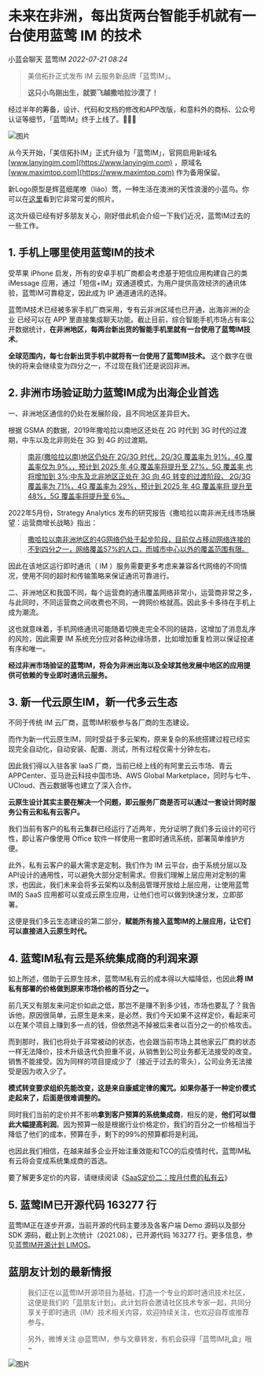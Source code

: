 # 未来在非洲，每出货两台智能手机就有一台使用蓝莺 IM 的技术

小蓝会聊天 蓝莺IM _2022-07-21 08:24_

> 美信拓扑正式发布 IM 云服务新品牌「蓝莺IM」。
> 
> **这只小鸟刚出生，就要飞越撒哈拉沙漠了！**
>

经过半年的筹备，设计、代码和文档的修改和APP改版，和意料外的商标、公众号认证等细节，「蓝莺IM」终于上线了。🎉🎉🎉  

![图片](../../assets/articles/autogen-f4f5640ae9dc742f5da3d920a35fe98c4ed7b49a4c94f087f02e90509c0c2965.jpeg)  

从今天开始，「美信拓扑IM」正式升级为「蓝莺IM」，官网启用新域名 [www.lanyingim.com](https://www.lanyingim.com) ，原域名 [www.maximtop.com](https://www.maximtop.com) 作为备用保留。

新Logo原型是辉蓝细尾嘹（liáo）莺，一种生活在澳洲的天性浪漫的小蓝鸟。你可以在[这里](https://ebird.org/species/splfai1)看到它非常可爱的照片。

这次升级已经有好多朋友关心，刚好借此机会介绍一下我们近况，蓝莺IM过去的一些工作。

## 1. 手机上哪里使用蓝莺IM的技术

  

受苹果 iPhone 启发，所有的安卓手机厂商都会考虑基于短信应用构建自己的类 iMessage 应用，通过「短信+IM」双通道模式，为用户提供高效经济的通讯体验，蓝莺IM可靠稳定，因此成为 IP 通道通讯的选择。

蓝莺IM技术已经被多家手机厂商采用，专有云非洲区域也已开通，出海非洲的企业 已经可以在 APP 里直接集成聊天功能。截止目前，综合智能手机市场占有率公开数据统计，**在非洲地区，每两台新出货的智能手机里就有一台使用了蓝莺IM技术**。

  
**全球范围内，每七台新出货手机中就将有一台使用了蓝莺IM技术。** 这个数字在很快的将来会继续变为四分之一，不过现在我们还是说回非洲。
  

## 2. 非洲市场验证助力蓝莺IM成为出海企业首选

一、非洲地区通信的仍处在发展阶段，且不同地区差异巨大。

根据 GSMA 的数据，2019年撒哈拉以南地区还处在 2G 时代到 3G 时代的过渡期，中东以及北非则处在 3G 到 4G 的过渡期。

> [南非(撒哈拉以南)地区仍处在 2G/3G 时代，2G/3G 覆盖率为 91%，4G 覆盖率仅为 9%，，预计到 2025 年 4G 覆盖率将提升至 27%，5G 覆盖率 也将增加到 3%;中东及北非地区正处在 3G 向 4G 转变的过渡阶段， 2G/3G 覆盖率为 71%，4G 覆盖率为 29%，预计到 2025 年 4G 覆盖率将 提升至 48%，5G 覆盖率将提升至 6%。](https://pdf.dfcfw.com/pdf/H3_AP202102181463022774_1.pdf?1613635462000.pdf)

2022年5月份，Strategy Analytics 发布的研究报告《撒哈拉以南非洲无线市场展望：运营商增长战略》指出：

> [撒哈拉以南非洲地区的4G网络仍处于起步阶段，目前仅占移动网络连接的不到四分之一，网络覆盖57%的人口，而城市中心以外的覆盖范围有限。](https://finance.sina.com.cn/tech/2022-05-19/doc-imcwiwst8168322.shtml)

因此在该地区运行即时通讯（ IM ）服务需要更多考虑来兼容各代网络的不同情况，使用不同的超时和传输策略来保证通讯可靠进行。  

二、非洲地区和我国不同，每个运营商的通讯覆盖网络非常小，运营商非常之多，与此同时，不同运营商之间收费也不同，一跨网价格就高。因此多卡多待在手机上成为潮流。

这也就意味着，手机网络通讯可能随着切换走完全不同的链路，这增加了消息乱序的风险，因此需要 IM 系统充分应对各种边缘场景，比如增加重复检测以保证投递有序和唯一。  

**经过非洲市场验证的蓝莺IM，将会为非洲出海以及全球其他发展中地区的应用提供可依赖的专业即时通讯云服务。**

## 3. 新一代云原生IM，新一代多云生态

不同于传统 IM 云厂商，蓝莺IM积极参与各厂商的生态建设。

而作为新一代云原生IM，同时受益于多云架构，原来复杂的系统搭建过程已经实现完全自动化，自动安装、配置、测试，所有过程仅需十分钟左右。

因此我们得以入驻各家 IaaS 厂商，当前已经上线的有阿里云云市场、青云APPCenter、亚马逊云科技中国市场、AWS Global Marketplace，同时与七牛、UCloud、西云数据等也建立了深入合作。

**云原生设计其实主要在解决一个问题，即云服务厂商是否可以通过一套设计同时服务公有云和私有云客户。**  

我们当前有客户的私有云集群已经运行了近两年，充分证明了我们多云设计的可行性，即让客户像使用 Office 软件一样使用一套即时通讯系统，部署简单维护方便。

此外，私有云客户的最大需求是定制。我们作为 IM 云平台，由于系统分层以及API设计的通用性，可以避免大部分定制需求。但我们理解上层应用对定制的需求，也因此，我们未来会将多云架构以及制品管理开放给上层应用，让使用蓝莺IM的 SaaS 应用都可以变成云原生应用，让他们也可以做到快速分发，立即部署。

这便是我们多云生态建设的第二部分，**赋能所有接入蓝莺IM的上层应用，让它们可以直接进入云原生时代。**

## 4. 蓝莺IM私有云是系统集成商的利润来源

如上所述，借助于云原生技术，蓝莺IM私有云的成本得以大幅降低，也因此**将 IM 私有部署的价格做到原来市场价格的百分之一。**

前几天又有朋友来问定价如此之低，那岂不是赚不到多少钱，市场也要乱了？我告诉他，原因很简单，云原生是未来，是必然，我们今天如果不这样定价，看起来可以在某个项目上赚到多一点的钱，但依然逃不掉被后来者以百分之一的价格攻击。

而到那时，我们也将处于非常被动的状态，也会跟当前市场上其他家云厂商的状态一样无法降价，技术升级迭代负担重不说，从销售到公司业务都无法接受的改变。销售不能接受。因为同样的项目提成少了（接近于过去的零头），公司业务无法接受是因为收入少了。

**模式转变要求组织先能改变，这是来自康威定律的魔咒。如果你基于一种定价模式走起来了，后面是很难调整的。**

同时我们当前的定价并不影响**拿到客户预算的系统集成商**，相反的是，**他们可以借此大幅提高利润**。因为预算一般是根据行业价格定价，我们的百分之一价格相当于降低了他们的成本，预算在手，剩下的99%的预算都将是利润。  

也因此我们相信，在越来越多企业开始注重效能和TCO的后疫情时代，蓝莺IM私有云将会变成系统集成商的首选。  

要了解更多定价的内容，请继续阅读《[SaaS定价二：按月付费的私有云](saas-pricing-two-monthly-private-cloud.md)》

## 5. 蓝莺IM已开源代码 163277 行

蓝莺IM正在逐步开源，当前开源的代码主要涉及各客户端 Demo 源码以及部分 SDK 源码，截止到上次统计（2021.08），已开源代码 163277 行。更多信息，参见[蓝莺IM开源计划 LIMOS](https://github.com/maxim-top/maxim-bistro/blob/master/LIMOS.md)。

## **蓝朋友计划的最新情报**

> 我们正在以蓝莺IM开源项目为基础，打造一个专业的即时通讯技术社区，这便是我们的「蓝朋友计划」。此计划将会邀请社区技术专家一起，共同分享关于即时通讯（IM）技术相关内容，欢迎持续关注，也欢迎自荐或推荐参与。  
>
> 另外，微博关注 @蓝莺IM，参与文章转发，有机会获得「蓝莺IM礼盒」哦~

![图片](../../assets/articles/autogen-6d3012e2defcf316c233ab9fd9fb140ff77bf0d68f22c62f7835181b56c09719.png)
